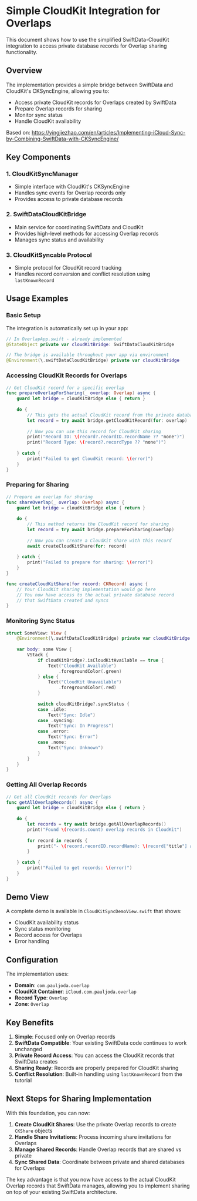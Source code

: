 # Simple CloudKit Integration for Overlaps

This document shows how to use the simplified SwiftData-CloudKit integration to access private database records for Overlap sharing functionality.

## Overview

The implementation provides a simple bridge between SwiftData and CloudKit's CKSyncEngine, allowing you to:
- Access private CloudKit records for Overlaps created by SwiftData
- Prepare Overlap records for sharing
- Monitor sync status
- Handle CloudKit availability

Based on: https://yingjiezhao.com/en/articles/Implementing-iCloud-Sync-by-Combining-SwiftData-with-CKSyncEngine/

## Key Components

### 1. CloudKitSyncManager
- Simple interface with CloudKit's CKSyncEngine
- Handles sync events for Overlap records only
- Provides access to private database records

### 2. SwiftDataCloudKitBridge
- Main service for coordinating SwiftData and CloudKit
- Provides high-level methods for accessing Overlap records
- Manages sync status and availability

### 3. CloudKitSyncable Protocol
- Simple protocol for CloudKit record tracking
- Handles record conversion and conflict resolution using `lastKnownRecord`

## Usage Examples

### Basic Setup

The integration is automatically set up in your app:

```swift
// In OverlapApp.swift - already implemented
@StateObject private var cloudKitBridge: SwiftDataCloudKitBridge

// The bridge is available throughout your app via environment
@Environment(\.swiftDataCloudKitBridge) private var cloudKitBridge
```

### Accessing CloudKit Records for Overlaps

```swift
// Get CloudKit record for a specific overlap
func prepareOverlapForSharing(_ overlap: Overlap) async {
    guard let bridge = cloudKitBridge else { return }
    
    do {
        // This gets the actual CloudKit record from the private database
        let record = try await bridge.getCloudKitRecord(for: overlap)
        
        // Now you can use this record for CloudKit sharing
        print("Record ID: \(record?.recordID.recordName ?? "none")")
        print("Record Type: \(record?.recordType ?? "none")")
        
    } catch {
        print("Failed to get CloudKit record: \(error)")
    }
}
```

### Preparing for Sharing

```swift
// Prepare an overlap for sharing
func shareOverlap(_ overlap: Overlap) async {
    guard let bridge = cloudKitBridge else { return }
    
    do {
        // This method returns the CloudKit record for sharing
        let record = try await bridge.prepareForSharing(overlap)
        
        // Now you can create a CloudKit share with this record
        await createCloudKitShare(for: record)
        
    } catch {
        print("Failed to prepare for sharing: \(error)")
    }
}

func createCloudKitShare(for record: CKRecord) async {
    // Your CloudKit sharing implementation would go here
    // You now have access to the actual private database record
    // that SwiftData created and syncs
}
```

### Monitoring Sync Status

```swift
struct SomeView: View {
    @Environment(\.swiftDataCloudKitBridge) private var cloudKitBridge
    
    var body: some View {
        VStack {
            if cloudKitBridge?.isCloudKitAvailable == true {
                Text("CloudKit Available")
                    .foregroundColor(.green)
            } else {
                Text("CloudKit Unavailable")
                    .foregroundColor(.red)
            }
            
            switch cloudKitBridge?.syncStatus {
            case .idle:
                Text("Sync: Idle")
            case .syncing:
                Text("Sync: In Progress")
            case .error:
                Text("Sync: Error")
            case .none:
                Text("Sync: Unknown")
            }
        }
    }
}
```

### Getting All Overlap Records

```swift
// Get all CloudKit records for Overlaps
func getAllOverlapRecords() async {
    guard let bridge = cloudKitBridge else { return }
    
    do {
        let records = try await bridge.getAllOverlapRecords()
        print("Found \(records.count) overlap records in CloudKit")
        
        for record in records {
            print("- \(record.recordID.recordName): \(record["title"] as? String ?? "Untitled")")
        }
        
    } catch {
        print("Failed to get records: \(error)")
    }
}
```

## Demo View

A complete demo is available in `CloudKitSyncDemoView.swift` that shows:
- CloudKit availability status
- Sync status monitoring
- Record access for Overlaps
- Error handling

## Configuration

The implementation uses:
- **Domain**: `com.pauljoda.overlap`
- **CloudKit Container**: `iCloud.com.pauljoda.overlap`
- **Record Type**: `Overlap`
- **Zone**: `Overlap`

## Key Benefits

1. **Simple**: Focused only on Overlap records
2. **SwiftData Compatible**: Your existing SwiftData code continues to work unchanged
3. **Private Record Access**: You can access the CloudKit records that SwiftData creates
4. **Sharing Ready**: Records are properly prepared for CloudKit sharing
5. **Conflict Resolution**: Built-in handling using `lastKnownRecord` from the tutorial

## Next Steps for Sharing Implementation

With this foundation, you can now:

1. **Create CloudKit Shares**: Use the private Overlap records to create `CKShare` objects
2. **Handle Share Invitations**: Process incoming share invitations for Overlaps
3. **Manage Shared Records**: Handle Overlap records that are shared vs private
4. **Sync Shared Data**: Coordinate between private and shared databases for Overlaps

The key advantage is that you now have access to the actual CloudKit Overlap records that SwiftData manages, allowing you to implement sharing on top of your existing SwiftData architecture.